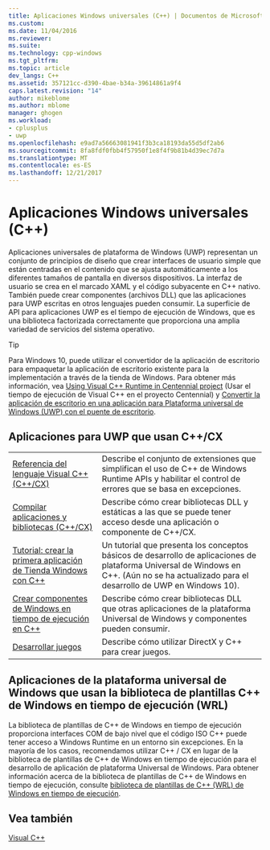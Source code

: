 ```yaml
---
title: Aplicaciones Windows universales (C++) | Documentos de Microsoft
ms.custom: 
ms.date: 11/04/2016
ms.reviewer: 
ms.suite: 
ms.technology: cpp-windows
ms.tgt_pltfrm: 
ms.topic: article
dev_langs: C++
ms.assetid: 357121cc-d390-4bae-b34a-39614861a9f4
caps.latest.revision: "14"
author: mikeblome
ms.author: mblome
manager: ghogen
ms.workload:
- cplusplus
- uwp
ms.openlocfilehash: e9ad7a56663081941f3b3ca18193da55d5df2ab6
ms.sourcegitcommit: 8fa8fdf0fbb4f57950f1e8f4f9b81b4d39ec7d7a
ms.translationtype: MT
ms.contentlocale: es-ES
ms.lasthandoff: 12/21/2017
---
```

# <a name="universal-windows-apps-c"></a>Aplicaciones Windows universales (C++)
Aplicaciones universales de plataforma de Windows (UWP) representan un conjunto de principios de diseño que crear interfaces de usuario simple que están centradas en el contenido que se ajusta automáticamente a los diferentes tamaños de pantalla en diversos dispositivos. La interfaz de usuario se crea en el marcado XAML y el código subyacente en C++ nativo. También puede crear componentes (archivos DLL) que las aplicaciones para UWP escritas en otros lenguajes pueden consumir. La superficie de API para aplicaciones UWP es el tiempo de ejecución de Windows, que es una biblioteca factorizada correctamente que proporciona una amplia variedad de servicios del sistema operativo.  

> [!TIP]  
> Para Windows 10, puede utilizar el convertidor de la aplicación de escritorio para empaquetar la aplicación de escritorio existente para la implementación a través de la tienda de Windows. Para obtener más información, vea [Using Visual C++ Runtime in Centennial project](https://blogs.msdn.microsoft.com/vcblog/2016/07/07/using-visual-c-runtime-in-centennial-project) (Usar el tiempo de ejecución de Visual C++ en el proyecto Centennial) y [Convertir la aplicación de escritorio en una aplicación para Plataforma universal de Windows (UWP) con el puente de escritorio](https://msdn.microsoft.com/en-us/windows/uwp/porting/desktop-to-uwp-root).
  
  
## <a name="uwp-apps-that-use-ccx"></a>Aplicaciones para UWP que usan C++/CX  
  
|||  
|-|-|  
|[Referencia del lenguaje Visual C++ (C++/CX)](../cppcx/visual-c-language-reference-c-cx.md)|Describe el conjunto de extensiones que simplifican el uso de C++ de Windows Runtime APIs y habilitar el control de errores que se basa en excepciones.|  
|[Compilar aplicaciones y bibliotecas (C++/CX)](../cppcx/building-apps-and-libraries-c-cx.md)|Describe cómo crear bibliotecas DLL y estáticas a las que se puede tener acceso desde una aplicación o componente de C++/CX.|  
|[Tutorial: crear la primera aplicación de Tienda Windows con C++](https://docs.microsoft.com/en-us/windows/uwp/get-started/create-a-basic-windows-10-app-in-cpp)|Un tutorial que presenta los conceptos básicos de desarrollo de aplicaciones de plataforma Universal de Windows en C++. (Aún no se ha actualizado para el desarrollo de UWP en Windows 10).|  
|[Crear componentes de Windows en tiempo de ejecución en C++](https://docs.microsoft.com/en-us/windows/uwp/winrt-components/creating-windows-runtime-components-in-cpp)|Describe cómo crear bibliotecas DLL que otras aplicaciones de la plataforma Universal de Windows y componentes pueden consumir.|  
|[Desarrollar juegos](https://docs.microsoft.com/en-us/windows/uwp/gaming/)|Describe cómo utilizar DirectX y C++ para crear juegos.|  
  
## <a name="universal-windows-platform-apps-that-use-the-windows-runtime-c-template-library-wrl"></a>Aplicaciones de la plataforma universal de Windows que usan la biblioteca de plantillas C++ de Windows en tiempo de ejecución (WRL) 
 La biblioteca de plantillas de C++ de Windows en tiempo de ejecución proporciona interfaces COM de bajo nivel que el código ISO C++ puede tener acceso a Windows Runtime en un entorno sin excepciones. En la mayoría de los casos, recomendamos utilizar C++ / CX en lugar de la biblioteca de plantillas de C++ de Windows en tiempo de ejecución para el desarrollo de aplicación de plataforma Universal de Windows. Para obtener información acerca de la biblioteca de plantillas de C++ de Windows en tiempo de ejecución, consulte [biblioteca de plantillas de C++ (WRL) de Windows en tiempo de ejecución](../windows/windows-runtime-cpp-template-library-wrl.md).  
  
## <a name="see-also"></a>Vea también  
 [Visual C++](../visual-cpp-in-visual-studio.md)

